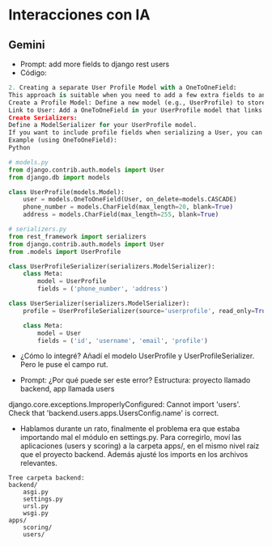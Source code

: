 # Interacciones con IA

## Gemini

- Prompt: add more fields to django rest users
- Código:
```python
2. Creating a separate User Profile Model with a OneToOneField:
This approach is suitable when you need to add a few extra fields to an existing default Django user model without replacing it entirely.
Create a Profile Model: Define a new model (e.g., UserProfile) to store the additional fields.
Link to User: Add a OneToOneField in your UserProfile model that links to Django's built-in User model, with on_delete=models.CASCADE.
Create Serializers:
Define a ModelSerializer for your UserProfile model.
If you want to include profile fields when serializing a User, you can nest the UserProfileSerializer within your UserSerializer or use a SerializerMethodField to access and return profile data.
Example (using OneToOneField):
Python

# models.py
from django.contrib.auth.models import User
from django.db import models

class UserProfile(models.Model):
    user = models.OneToOneField(User, on_delete=models.CASCADE)
    phone_number = models.CharField(max_length=20, blank=True)
    address = models.CharField(max_length=255, blank=True)

# serializers.py
from rest_framework import serializers
from django.contrib.auth.models import User
from .models import UserProfile

class UserProfileSerializer(serializers.ModelSerializer):
    class Meta:
        model = UserProfile
        fields = ('phone_number', 'address')

class UserSerializer(serializers.ModelSerializer):
    profile = UserProfileSerializer(source='userprofile', read_only=True) # Assuming 'userprofile' is the related_name

    class Meta:
        model = User
        fields = ('id', 'username', 'email', 'profile')
```
- ¿Cómo lo integré? Añadí el modelo UserProfile y UserProfileSerializer. Pero le puse el campo rut.

- Prompt: ¿Por qué puede ser este error? Estructura: proyecto llamado backend, app llamada users

django.core.exceptions.ImproperlyConfigured: Cannot import 'users'. Check that 'backend.users.apps.UsersConfig.name' is correct.
- Hablamos durante un rato, finalmente el problema era que estaba importando mal el módulo en settings.py.
Para corregirlo, moví las aplicaciones (users y scoring) a la carpeta apps/, en el mismo nivel raíz que el proyecto backend.
Además ajusté los imports en los archivos relevantes.
```
Tree carpeta backend:
backend/
    asgi.py
    settings.py
    ursl.py
    wsgi.py
apps/
    scoring/
    users/
```
